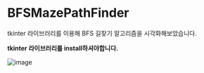 # BFSMazePathFinder
tkinter 라이브러리를 이용해 BFS 길찾기 알고리즘을 시각화해보았습니다.

**tkinter 라이브러리를 install하셔야합니다.**

![image](https://github.com/user-attachments/assets/94da884d-a702-40ef-9129-39fdf1bfb0d5)
